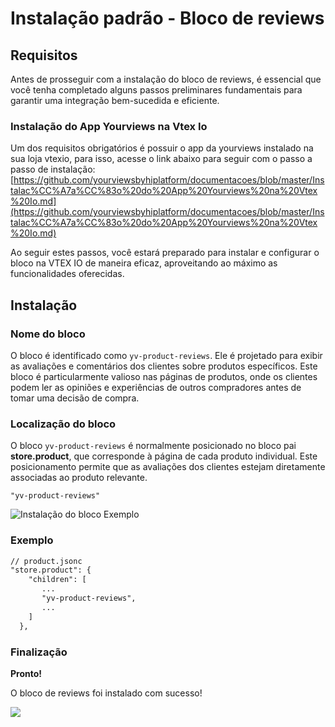 # Instalação padrão - Bloco de reviews
## Requisitos
Antes de prosseguir com a instalação do bloco de reviews, é essencial que você tenha completado alguns passos preliminares fundamentais para garantir uma integração bem-sucedida e eficiente.


 ### Instalação do App Yourviews na Vtex Io

Um dos requisitos obrigatórios é possuir o app da yourviews instalado na sua loja vtexio, para isso, acesse o link abaixo para seguir com o passo a passo de instalação:  [https://github.com/yourviewsbyhiplatform/documentacoes/blob/master/Instalac%CC%A7a%CC%83o%20do%20App%20Yourviews%20na%20Vtex%20Io.md](https://github.com/yourviewsbyhiplatform/documentacoes/blob/master/Instalac%CC%A7a%CC%83o%20do%20App%20Yourviews%20na%20Vtex%20Io.md)

Ao seguir estes passos, você estará preparado para instalar e configurar o bloco na VTEX IO de maneira eficaz, aproveitando ao máximo as funcionalidades oferecidas.

 ## Instalação
   ### Nome do bloco
   O bloco é identificado como `yv-product-reviews`. Ele é projetado para exibir as avaliações e comentários dos clientes sobre produtos específicos. Este bloco é particularmente valioso nas páginas de produtos, onde os clientes podem ler as opiniões e experiências de outros compradores antes de tomar uma decisão de compra.
   ### Localização do bloco
   O bloco `yv-product-reviews` é normalmente posicionado no bloco pai **store.product**, que corresponde à página de cada produto individual. Este posicionamento permite que as avaliações dos clientes estejam diretamente associadas ao produto relevante.
   

    "yv-product-reviews"
    
![Instalação do bloco Exemplo](https://yv-misc.s3.us-east-1.amazonaws.com/help/yv-help-docs/79%20-%20Reviews.png)
### Exemplo
```diff
// product.jsonc
"store.product": {
    "children": [
       ...
       "yv-product-reviews",
       ...
    ]
  },
```
### Finalização
**Pronto!**

O bloco de reviews foi instalado com sucesso!

![](https://i.imgur.com/5eF7QGZ.png)

<!--stackedit_data:
eyJoaXN0b3J5IjpbNTI5NzY0ODQ2LDE5MzYwNDMzNywtNzE5NT
Y0NjM2XX0=
-->